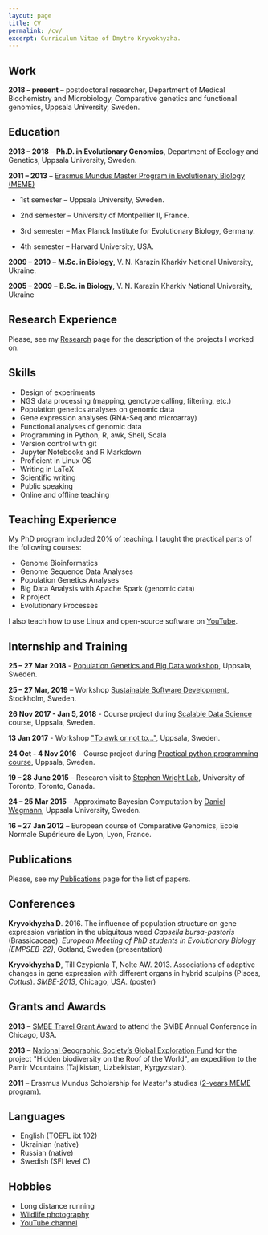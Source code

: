 ```yaml
---
layout: page
title: CV
permalink: /cv/
excerpt: Curriculum Vitae of Dmytro Kryvokhyzha.
--- 
```


## Work

**2018 – present** – postdoctoral researcher, Department of Medical Biochemistry and Microbiology, Comparative genetics and functional genomics, Uppsala University, Sweden.

## Education

**2013 – 2018** – **Ph.D. in Evolutionary Genomics**, Department of Ecology and Genetics, Uppsala University, Sweden.

**2011 – 2013** – <a href="http://www.evobio.eu/" target="_blank">Erasmus Mundus Master Program in Evolutionary Biology (MEME)</a>

* 1st semester – Uppsala University, Sweden.

* 2nd semester – University of Montpellier II, France.

* 3rd semester – Max Planck Institute for Evolutionary Biology, Germany.

* 4th semester – Harvard University, USA.

**2009 – 2010** – **M.Sc. in Biology**, V. N. Karazin Kharkiv National University, Ukraine.

**2005 – 2009** – **B.Sc. in Biology**, V. N. Karazin Kharkiv National University, Ukraine

## Research Experience

Please, see my [Research](/research/) page for the description of the projects I worked on.

## Skills
* Design of experiments
* NGS data processing (mapping, genotype calling, filtering, etc.)
* Population genetics analyses on genomic data
* Gene expression analyses (RNA-Seq and microarray)
* Functional analyses of genomic data
* Programming in Python, R, awk, Shell, Scala
* Version control with git
* Jupyter Notebooks and R Markdown
* Proficient in Linux OS
* Writing in LaTeX
* Scientific writing
* Public speaking
* Online and offline teaching

## Teaching Experience

My PhD program included 20% of teaching. I taught the practical parts of the following courses:

* Genome Bioinformatics
* Genome Sequence Data Analyses
* Population Genetics Analyses
* Big Data Analysis with Apache Spark  (genomic data)
* R project
* Evolutionary Processes

I also teach how to use Linux and open-source software on <a href="https://www.youtube.com/AverageLinuxUser" target="_blank">YouTube</a>. 

## Internship and Training

**25 – 27 Mar 2018** - <a href="https://lamastex.github.io/scalable-data-science/360-in-525/2018/05/" target="_blank">Population Genetics and Big Data workshop</a>, Uppsala, Sweden.

**25 – 27 Mar, 2019** – Workshop <a href="https://coderefinery.org/workshops/2019-03-25-stockholm/" target="_blank">Sustainable Software Development</a>, Stockholm, Sweden.

**26 Nov 2017 - Jan 5, 2018** - Course project during <a href="https://lamastex.github.io/scalable-data-science/sds/2/2/" target="_blank">Scalable Data Science</a> course, Uppsala, Sweden.

**13 Jan 2017** - Workshop <a href="https://sites.google.com/site/toawkornot/" target="_blank">"To awk or not to..."</a>, Uppsala, Sweden.

**24 Oct - 4 Nov 2016** - Course project during <a href="https://teknat.uu.se/digitalAssets/395/c_395062-l_1-k_bio_practical-python-programming-for-biology-and-genomics_uppdaterad.pdf" target="_blank">Practical python programming course</a>, Uppsala, Sweden.

**19 – 28 June 2015** – Research visit to <a href="https://wright.eeb.utoronto.ca/" target="_blank">Stephen Wright Lab</a>, University of Toronto, Toronto, Canada.

**24 – 25 Mar 2015** – Approximate Bayesian Computation by <a href="https://www.sib.swiss/daniel-wegmann-group" target="_blank">Daniel Wegmann</a>, Uppsala University, Sweden.

**16 – 27 Jan 2012** – European course of Comparative Genomics, Ecole Normale Supérieure de Lyon, Lyon, France.

## Publications

Please, see my [Publications](/publications/) page for the list of papers.

## Conferences

**Kryvokhyzha D**. 2016. The influence of population structure on gene expression variation in the ubiquitous weed *Capsella bursa-pastoris* (Brassicaceae). *European Meeting of PhD students in Evolutionary Biology (EMPSEB-22)*, Gotland, Sweden (presentation)

**Kryvokhyzha D**, Till Czypionla T, Nolte AW. 2013. Associations of adaptive changes in gene expression with different organs in hybrid sculpins (Pisces, *Cottus*). *SMBE-2013*, Chicago, USA. (poster)

## Grants and Awards

**2013** –  <a href="https://www.smbe.org/smbe/AWARDS/AnnualMeetingTravelAwards/YoungInvestigatorTravelAward.aspx
" title="SMBE" target="_blank">SMBE Travel Grant Award</a> to attend the SMBE Annual Conference in Chicago, USA.

**2013** – <a href="https://www.nationalgeographic.org/funding-opportunities/grants/what-we-fund/" title="National Geographic" target="_blank">National Geographic Society’s Global Exploration Fund</a> for the project "Hidden biodiversity on the Roof of the World", an expedition to the Pamir Mountains (Tajikistan, Uzbekistan, Kyrgyzstan).


**2011** – Erasmus Mundus Scholarship for Master's studies (<a href="http://www.evobio.eu/" target="_blank">2-years MEME program</a>).

## Languages

* English (TOEFL ibt 102)
* Ukrainian (native)
* Russian (native)
* Swedish (SFI level C)

## Hobbies

* Long distance running
* <a href="https://1x.com/member/kryvokhyzhad" target="_blank">Wildlife photography</a>
* <a href="https://www.youtube.com/AverageLinuxUser" target="_blank">YouTube channel</a>
